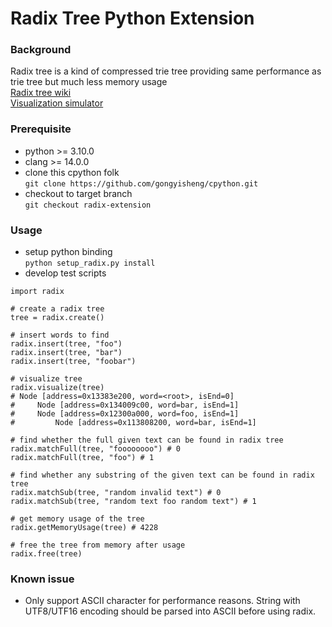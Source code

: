 # Radix Tree Python Extension
### Background
Radix tree is a kind of compressed trie tree providing same performance as trie tree but much less memory usage  
[Radix tree wiki](https://en.wikipedia.org/wiki/Radix_tree)  
[Visualization simulator](https://www.cs.usfca.edu/~galles/visualization/RadixTree.html)
### Prerequisite
- python >= 3.10.0
- clang >= 14.0.0
- clone this cpython folk  
`git clone https://github.com/gongyisheng/cpython.git`
- checkout to target branch  
`git checkout radix-extension`
### Usage
- setup python binding  
`python setup_radix.py install`
- develop test scripts  
```
import radix  

# create a radix tree
tree = radix.create()

# insert words to find
radix.insert(tree, "foo")
radix.insert(tree, "bar")
radix.insert(tree, "foobar")

# visualize tree
radix.visualize(tree)
# Node [address=0x13383e200, word=<root>, isEnd=0]
#     Node [address=0x134009c00, word=bar, isEnd=1]
#     Node [address=0x12300a000, word=foo, isEnd=1]
#         Node [address=0x113808200, word=bar, isEnd=1]

# find whether the full given text can be found in radix tree  
radix.matchFull(tree, "foooooooo") # 0
radix.matchFull(tree, "foo") # 1

# find whether any substring of the given text can be found in radix tree  
radix.matchSub(tree, "random invalid text") # 0
radix.matchSub(tree, "random text foo random text") # 1

# get memory usage of the tree
radix.getMemoryUsage(tree) # 4228

# free the tree from memory after usage
radix.free(tree)
```
### Known issue
- Only support ASCII character for performance reasons. String with UTF8/UTF16 encoding should be parsed into ASCII before using radix.
